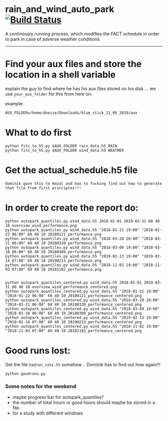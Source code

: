 # rain_and_wind_auto_park [![Build Status](https://travis-ci.org/fact-project/rain_and_wind_auto_park.svg?branch=master)](https://travis-ci.org/fact-project/rain_and_wind_auto_park)

A continously running process, which modifies the FACT schedule in order to park in case of adverse weather conditions

----

# Find your aux files and store the location in a shell variable
explain the guy to find where he has his aux files stored on his disk ... we use `your_aux_folder` for this from here on.

example

    AUX_FOLDER=/home/dneise/Downloads/blue_stick_21_06_2019/aux

# What to do first

    python fits_to_h5.py $AUX_FOLDER rain_data.h5 RAIN
    python fits_to_h5.py $AUX_FOLDER wind_data.h5 WEATHER


# Get the actual_schedule.h5 file

    Dominik gave this to Hazal and has to fucking find out how to generate that file from first principles!!!

# In order to create the report do:

    python autopark_quantiles.py wind_data.h5 2018-01-01 2019-03-31 60 40 10 overview_wind_performance.png
    python autopark_quantiles.py wind_data.h5 "2018-01-21 19:00" "2018-01-22 06:00" 60 40 10 20180121_performance.png
    python autopark_quantiles.py wind_data.h5 "2018-03-20 20:00" "2018-03-21 06:00" 60 40 10 20180320_performance.png
    python autopark_quantiles.py wind_data.h5 "2018-03-09 19:00" "2018-03-10 06:00" 60 40 10 20180309_performance.png
    python autopark_quantiles.py wind_data.h5 "2019-02-13 19:00" "2019-02-14 07:00" 60 40 10 20190213_performance.png
    python autopark_quantiles.py wind_data.h5 "2018-11-02 19:00" "2018-11-03 07:00" 60 40 10 20181102_performance.png


    python autopark_quantiles_centered.py wind_data.h5 2018-01-01 2019-03-31 60 40 10 overview_wind_performance_centered.png
    python autopark_quantiles_centered.py wind_data.h5 "2018-01-21 19:00" "2018-01-22 06:00" 60 40 10 20180121_performance_centered.png
    python autopark_quantiles_centered.py wind_data.h5 "2018-03-20 20:00" "2018-03-21 06:00" 60 40 10 20180320_performance_centered.png
    python autopark_quantiles_centered.py wind_data.h5 "2018-03-09 19:00" "2018-03-10 06:00" 60 40 10 20180309_performance_centered.png
    python autopark_quantiles_centered.py wind_data.h5 "2019-02-13 19:00" "2019-02-14 07:00" 60 40 10 20190213_performance_centered.png
    python autopark_quantiles_centered.py wind_data.h5 "2018-11-02 19:00" "2018-11-03 07:00" 60 40 10 20181102_performance_centered.png


# Good runs lost:

Get the file `hadron_rate.h5` somehow .. Dominik has to find out how again!!!

    python goodruns.py




###  Some notes for the weekend

 - maybe progress bar for autopark_quantiles?
 - the number of total hours or good hours should maybe be stored in a file.
 - for a study with different windows

